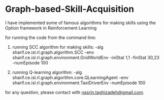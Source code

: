 # Graph-based-Skill-Acquisition
I have implemented some of famous algorithms for making skills using the Option framework in Reinforcement Learning

for running the code from the command line:

1) running SCC algorithm for making skills:
-alg sharif.ce.isl.rl.graph.algorithm.SCC -env sharif.ce.isl.rl.graph.environment.GridWorldEnv -iniStat 1,1 -finStat 30,23 -numEpisode 100

2) running Q-learning algorithm:
-alg sharif.ce.isl.rl.graph.algorithm.core.QLearningAgent -env sharif.ce.isl.rl.graph.environment.TaxiDriverEnv -numEpisode 100

for any question, please contact with nasrin.taghizadeh@gmail.com.
